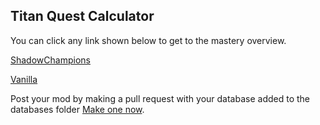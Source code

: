 ## Titan Quest Calculator

You can click any link shown below to get to the mastery overview.

[ShadowChampions](https://bytesquire.github.io/TitanQuestCalculator/mods/ShadowChampions.html)
 
[Vanilla](https://bytesquire.github.io/TitanQuestCalculator/mods/Vanilla.html)
 


Post your mod by making a pull request with your database added to the databases folder [Make one now](https://github.com/ByteSquire/TitanQuestCalculator/blob/gh-pages/CONTRIBUTING.md).